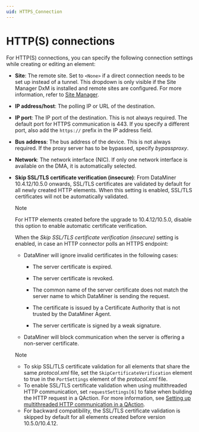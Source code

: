 ```yaml
---
uid: HTTPS_Connection
---
```


# HTTP(S) connections

For HTTP(S) connections, you can specify the following connection settings while creating or editing an element:

- **Site**: The remote site. Set to `<None>` if a direct connection needs to be set up instead of a tunnel. This dropdown is only visible if the Site Manager DxM is installed and remote sites are configured. For more information, refer to [Site Manager](xref:SiteManagerOverview).

- **IP address/host**: The polling IP or URL of the destination.

- **IP port**: The IP port of the destination. This is not always required. The default port for HTTPS communication is 443. If you specify a different port, also add the `https://` prefix in the IP address field.

- **Bus address**: The bus address of the device. This is not always required. If the proxy server has to be bypassed, specify *bypassproxy*.

- **Network**: The network interface (NIC). If only one network interface is available on the DMA, it is automatically selected.

- **Skip SSL/TLS certificate verification (insecure)**: From DataMiner 10.4.12/10.5.0 onwards<!--RN 40877 + 41285-->, SSL/TLS certificates are validated by default for all newly created HTTP elements. When this setting is enabled, SSL/TLS certificates will not be automatically validated.

  > [!NOTE]
  > For HTTP elements created before the upgrade to 10.4.12/10.5.0, disable this option to enable automatic certificate verification.

  When the *Skip SSL/TLS certificate verification (insecure)* setting is enabled, in case an HTTP connector polls an HTTPS endpoint:

  - DataMiner will ignore invalid certificates in the following cases:

    - The server certificate is expired.

    - The server certificate is revoked.

    - The common name of the server certificate does not match the server name to which DataMiner is sending the request.

    - The certificate is issued by a Certificate Authority that is not trusted by the DataMiner Agent.

    - The server certificate is signed by a weak signature.

  - DataMiner will block communication when the server is offering a non-server certificate.

  > [!NOTE]
  >
  > - To skip SSL/TLS certificate validation for all elements that share the same *protocol.xml* file, set the `SkipCertificateVerification` element to true in the `PortSettings` element of the *protocol.xml* file.
  > - To enable SSL/TLS certificate validation when using multithreaded HTTP communication, set `requestSettings[6]` to false when building the HTTP request in a QAction. For more information, see [Setting up multithreaded HTTP communication in a QAction](xref:AdvancedMultiThreadedTimersHttp).
  > - For backward compatibility, the SSL/TLS certificate validation is skipped by default for all elements created before version 10.5.0/10.4.12.
